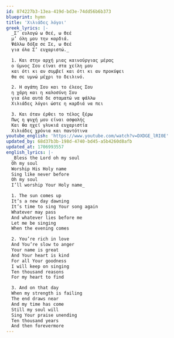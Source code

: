 ```yaml
---
id: 874227b3-13ea-419d-bd3e-74dd56b6b373
blueprint: hymn
title: 'Χιλιάδες λόγοι'
greek_lyrics: |-
  _Σ’ ευλογώ ω Θεέ, ω Θεέ
  μ’ όλη μου την καρδιά.
  Ψάλλω δόξα σε Σε, ω Θεέ
  για όλα Σ’ ευχαριστώ._

  1. Και στην αρχή μιας καινούργιας μέρας
  ο ύμνος Σου είναι στα χείλη μου
  και ότι κι αν συμβεί και ότι κι αν προκύψει
  θα σε υμνώ μέχρι το δειλινό.

  2. Η αγάπη Σου και το έλεος Σου
  η χάρη και η καλοσύνη Σου
  για όλα αυτά δε σταματώ να ψάλλω
  Χιλιάδες λόγοι ώστε η καρδιά να πει

  3. Και όταν έρθει το τέλος ξέρω
  Πως η ψυχή μου είναι ασφαλής
  Και θα ηχεί γλυκιά ευχαριστία
  Χιλιάδες χρόνια και παντότινα
youtube_english: 'https://www.youtube.com/watch?v=DXDGE_lRI0E'
updated_by: 68d37b3b-198d-4740-bd45-a5b4260d8afb
updated_at: 1706993557
english_lyrics: |-
  _Bless the Lord oh my soul
  Oh my soul
  Worship His Holy name
  Sing like never before
  Oh my soul
  I’ll worship Your Holy name_

  1. The sun comes up
  It’s a new day dawning
  It’s time to sing Your song again
  Whatever may pass
  And whatever lies before me
  Let me be singing
  When the evening comes

  2. You’re rich in love
  And You’re slow to anger
  Your name is great
  And Your heart is kind
  For all Your goodness
  I will keep on singing
  Ten thousand reasons
  For my heart to find

  3. And on that day
  When my strength is failing
  The end draws near
  And my time has come
  Still my soul will
  Sing Your praise unending
  Ten thousand years
  And then forevermore
---
```

